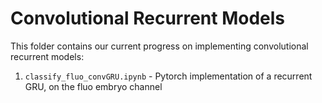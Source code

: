 # Convolutional Recurrent Models

This folder contains our current progress on implementing convolutional recurrent models:
1. `classify_fluo_convGRU.ipynb` - Pytorch implementation of a recurrent GRU, on the fluo embryo channel
